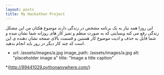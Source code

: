 ```yaml
---
layout: posts
title: My Hackathon Project
---
```


 این روزا همه نیاز به یک برنامه مشخص در زندگی دارند 
موضوع هکتان من این مشکل زندگی رفع می کنه
وبسایتی که به صورت منظم و تمیز کار های روزانه شما نشان میده و شما قابل به حذف و ادیت موضوع کار هستین
و قسمت بالای صفحه نشان دهنده ی این است که چند کار دیگر در روز باید انجام بدهید.

- url: /assets/images/a.jpg
    image_path: /assets/images/a.jpg
    alt: "placeholder image a"
    title: "Image a title caption"


*(http://99441029.pythonanywhere.com/)



